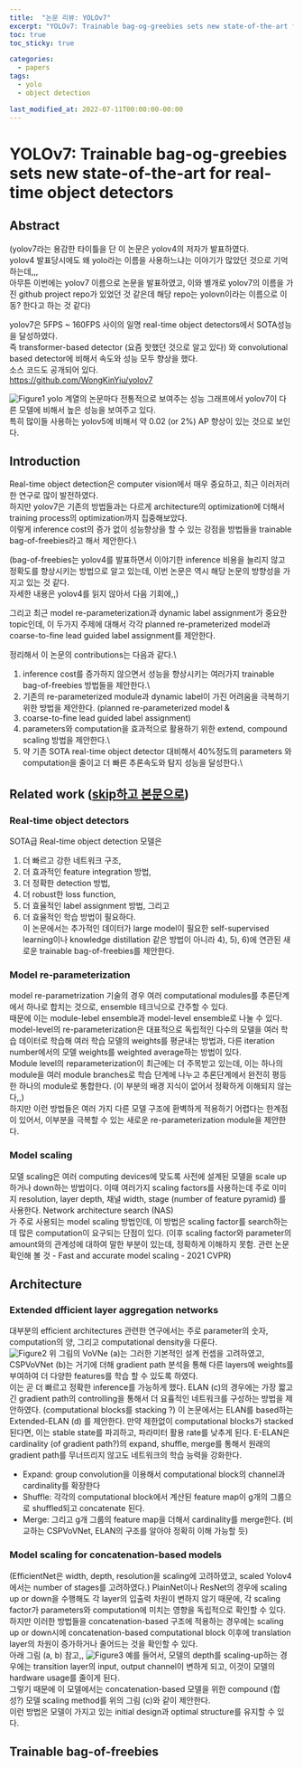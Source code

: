 ```yaml
---
title:  "논문 리뷰: YOLOv7"
excerpt: "YOLOv7: Trainable bag-og-greebies sets new state-of-the-art for real-time object detectors"
toc: true
toc_sticky: true

categories:
  - papers
tags:
  - yolo
  - object detection

last_modified_at: 2022-07-11T00:00:00-00:00
---
```


# YOLOv7: Trainable bag-og-greebies sets new state-of-the-art for real-time object detectors

## Abstract
(yolov7라는 용감한 타이틀을 단 이 논문은 yolov4의 저자가 발표하였다.\
yolov4 발표당시에도 왜 yolo라는 이름을 사용하느냐는 이야기가 많았던 것으로 기억하는데,,,\
아무튼 이번에는 yolov7 이름으로 논문을 발표하였고, 이와 별개로 yolov7의 이름을 가진 github project repo가 있었던 것 같은데 해당 repo는 yolovn이라는 
이름으로 이동? 한다고 하는 것 같다)

yolov7은 5FPS ~ 160FPS 사이의 일명 real-time object detectors에서 SOTA성능을 달성하였다.\
즉 transformer-based detector (요즘 핫했던 것으로 알고 있다) 와 convolutional based detector에 비해서 속도와 성능 모두 향상을 했다.\
소스 코드도 공개되어 있다.\
<https://github.com/WongKinYiu/yolov7>

![Figure1](/assets/images/220711/220711_1.png)
yolo 계열의 논문마다 전통적으로 보여주는 성능 그래프에서 yolov7이 다른 모델에 비해서 높은 성능을 보여주고 있다.\
특히 많이들 사용하는 yolov5에 비해서 약 0.02 (or 2%) AP 향상이 있는 것으로 보인다. 

## Introduction
Real-time object detection은 computer vision에서 매우 중요하고, 최근 이러저러한 연구로 많이 발전하였다.\
하지만 yolov7은 기존의 방법들과는 다르게 architecture의 optimization에 더해서 training process의 optimization까지 집중해보았다.\
이렇게 inference cost의 증가 없이 성능향상을 할 수 있는 강점을 방법들을 trainable bag-of-freebies라고 해서 제안한다.\

(bag-of-freebies는 yolov4를 발표하면서 이야기한 inference 비용을 늘리지 않고 정확도를 향상시키는 방법으로 알고 있는데, 이번 논문은 역시 해당 논문의 
방향성을 가지고 있는 것 같다.\
자세한 내용은 yolov4를 읽지 않아서 다음 기회에,,)

그리고 최근 model re-parameterization과 dynamic label assignment가 중요한 topic인데, 이 두가지 주제에 대해서 각각 planned re-prameterized model과 coarse-to-fine lead guided label assignment를 제안한다.

정리해서 이 논문의 contributions는 다음과 같다.\
1) inference cost를 증가하지 않으면서 성능을 향상시키는 여러가지 trainable bag-of-freebies 방법들을 제안한다.\
2) 기존의 re-parameterized module과 dynamic label이 가진 어려움을 극복하기 위한 방법을 제안한다. (planned re-parameterized model & 
3) coarse-to-fine lead guided label assignment)
4) parameters와 computation을 효과적으로 활용하기 위한 extend, compound scaling 방법을 제안한다.\
5) 약 기존 SOTA real-time object detector 대비해서 40%정도의 parameters 와 computation을 줄이고 더 빠른 추론속도와 탐지 성능을 달성한다.\

## Related work ([skip하고 본문으로](#architecture))
### Real-time object detectors
SOTA급 Real-time object detection 모델은 
1) 더 빠르고 강한 네트워크 구조, 
2) 더 효과적인 feature integration 방법, 
3) 더 정확한 detection 방법, 
4) 더 robust한 loss function, 
5) 더 효율적인 label assignment 방법, 그리고 
6) 더 효율적인 학습 방법이 필요하다. \
이 논문에서는 추가적인 데이터가 large model이 필요한 self-supervised learning이나 knowledge distillation 같은 방법이 아니라 4), 5), 6)에 연관된 새로운 trainable bag-of-freebies를 제안한다.
### Model re-parameterization
model re-parametrization 기술의 경우 여러 computational modules를 추론단계에서 하나로 합치는 것으로, ensemble 테크닉으로 간주할 수 있다.\
때문에 이는 module-lebel ensemble과 model-level ensemble로 나눌 수 있다. model-level의 re-parameterization은 대표적으로 독립적인 다수의 모델을 여러 학습 데이터로 학습해 여러 학습 모델의 weights를 평균내는 방법과, 다른 iteration number에서의 모델 weights를 weighted average하는 방법이 있다.\
Module level의 reparameterization이 최근에는 더 주목받고 있는데, 이는 하나의 module을 여러 module branches로 학습 단계에 나누고 추론단계에서 완전히 평등한 하나의 module로 통합한다. (이 부분의 배경 지식이 없어서 정확하게 이해되지 않는다,,)\
하지만 이런 방법들은 여러 가지 다른 모델 구조에 환벽하게 적용하기 어렵다는 한계점이 있어서, 이부분을 극복할 수 있는 새로운 re-parameterization module을 제안한다.
### Model scaling
모델 scaling은 여러 computing devices에 맞도록 사전에 설계된 모델을 scale up 하거나 down하는 방법이다. 이때 여러가지 scaling factors를 사용하는데 주로 이미지 resolution, layer depth, 채널 width, stage (number of feature pyramid) 를 사용한다. Network architecture search (NAS) \
가 주로 사용되는 model scaling 방법인데, 이 방법은 scaling factor를 search하는데 많은 computation이 요구되는 단점이 있다. (이후 scaling factor와 parameter의 amount와의 관계성에 대하여 말한 부분이 있는데, 정확하게 이해하지 못함. 관련 논문 확인해 볼 것 - Fast and accurate model scaling - 2021 CVPR)

## Architecture
### Extended dfficient layer aggregation networks
대부분의 efficient architectures 관련한 연구에서는 주로 parameter의 숫자, computation의 양, 그리고 computational density을 다룬다.\
![Figure2](/assets/images/220711/220711_2.png)
위 그림의 VoVNe (a)는 그러한 기본적인 설계 컨셉을 고려하였고, CSPVoVNet (b)는 거기에 더해 gradient path 분석을 통해 다른 layers에 weights를 부여하여 더 다양한 features를 학습 할 수 있도록 하였다. \
이는 곧 더 빠르고 정확한 inference를 가능하게 했다. 
ELAN (c)의 경우에는 가장 짧고 긴 gradient path의 controlling을 통해서 더 요휼적인 네트워크를 구성하는 방법을 제안하였다. (computational blocks를 stacking ?) 
이 논문에서는 ELAN를 based하는 Extended-ELAN (d) 를 제안한다.
만약 제한없이 computational blocks가 stacked 된다면, 이는 stable state를 파괴하고, 파라미터 활용 rate를 낮추게 된다. 
E-ELAN은 cardinality (of gradient path?)의 expand, shuffle, merge를 통해서 원래의 gradient path를 무너뜨리지 않고도 네트워크의 학습 능력을 강화한다.
* Expand: group convolution을 이용해서 computational block의 channel과 cardinality를 확장한다
* Shuffle: 각각의 computational block에서 계산된 feature map이 g개의 그룹으로 shuffled되고 concatenate 된다. 
* Merge: 그리고 g개 그룹의 feature map을 더해서 cardinality를 merge한다.
(비교하는 CSPVoVNet, ELAN의 구조를 알아야 정확히 이해 가능할 듯)
### Model scaling for concatenation-based models
(EfficientNet은 width, depth, resolution을 scaling에 고려하였고, scaled Yolov4에서는 number of stages를 고려하였다.)
PlainNet이나 ResNet의 경우에 scaling up or down을 수행해도 각 layer의 입출력 차원이 변하지 않기 때문에, 각 scaling factor가 parameters와 computation에 미치는 영향을 독립적으로 확인할 수 있다.\
하지만 이러한 방법들을 concatenation-based 구조에 적용하는 경우에는 scaling up or down시에 concatenation-based computational block 이후에 translation layer의 차원이 증가하거나 줄어드는 것을 확인할 수 있다.\
아래 그림 (a, b) 참고,,
![Figure3](/assets/images/220711/220711_3.png)
예를 들어서, 모델의 depth를 scaling-up하는 경우에는 transition layer의 input, output channel이 변하게 되고, 이것이 모델의 hardware usage를 줄이게 된다.\
그렇기 때문에 이 모델에서는 concatenation-based 모델을 위한 compound (합성?) 모델 scaling method를 위의 그림 (c)와 같이 제안한다.\
이런 방법은 모델이 가지고 있는 initial design과 optimal structure를 유지할 수 있다.

## Trainable bag-of-freebies
### 







